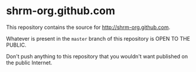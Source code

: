 shrm-org.github.com
===================

This repository contains the source for <http://shrm-org.github.com>. 

Whatever is present in the `master` branch of this repository is OPEN TO THE PUBLIC.  

Don't push anything to this repository that you wouldn't want published on the public Internet.

